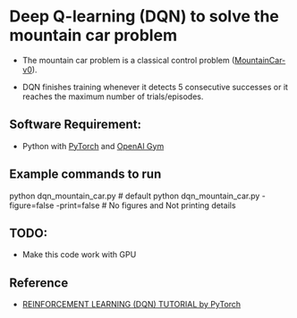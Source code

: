 # Deep Q-learning (DQN) to solve the mountain car problem

* The mountain car problem is a classical control problem
([MountainCar-v0](https://github.com/openai/gym/wiki/MountainCar-v0)).

* DQN finishes training whenever it detects 5 consecutive successes or it reaches the maximum number of trials/episodes.

## Software Requirement:
* Python with [PyTorch](https://pytorch.org/) and [OpenAI Gym](https://gym.openai.com/)

## Example commands to run
python dqn_mountain_car.py                                # default
python dqn_mountain_car.py -figure=false -print=false     # No figures and Not printing details

## TODO:
* Make this code work with GPU

## Reference
* [REINFORCEMENT LEARNING (DQN) TUTORIAL by PyTorch](https://pytorch.org/tutorials/intermediate/reinforcement_q_learning.html)
